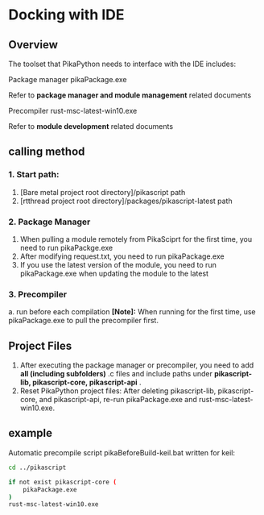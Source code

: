 # Docking with IDE
## Overview
The toolset that PikaPython needs to interface with the IDE includes:

Package manager pikaPackage.exe

Refer to **package manager and module management** related documents

Precompiler rust-msc-latest-win10.exe

Refer to **module development** related documents

## calling method
### 1. Start path:

   1. [Bare metal project root directory]/pikascript path
   1. [rtthread project root directory]/packages/pikascript-latest path
### 2. Package Manager

   1. When pulling a module remotely from PikaSciprt for the first time, you need to run pikaPackge.exe
   1. After modifying request.txt, you need to run pikaPackage.exe
   1. If you use the latest version of the module, you need to run pikaPackage.exe when updating the module to the latest
### 3. Precompiler
a. run before each compilation
**[Note]:** When running for the first time, use pikaPackage.exe to pull the precompiler first.
## Project Files

   1. After executing the package manager or precompiler, you need to add **all (including subfolders)** .c files and include paths under **pikascript-lib, pikascript-core, pikascript-api** .
   1. Reset PikaPython project files: After deleting pikascript-lib, pikascript-core, and pikascript-api, re-run pikaPackage.exe and rust-msc-latest-win10.exe.

## example

Automatic precompile script pikaBeforeBuild-keil.bat written for keil:

```bash
cd ../pikascript

if not exist pikascript-core (
    pikaPackage.exe
)
rust-msc-latest-win10.exe
````
